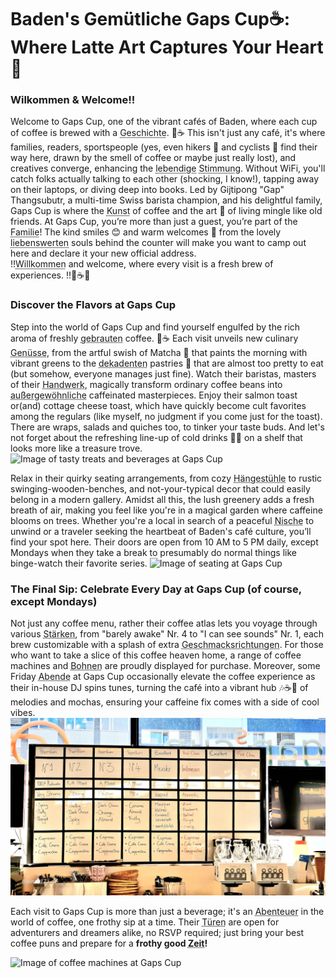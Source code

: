 
# Baden's Gemütliche Gaps Cup☕: Where Latte Art Captures Your Heart💖

### Wilkommen & Welcome!!

Welcome to Gaps Cup, one of the vibrant cafés of Baden, where each cup of coffee is brewed with a <abbr title="Story">Geschichte</abbr>. 📖☕ This isn't just any café, it's where families, readers, sportspeople (yes, even hikers 🥾 and cyclists 🚴 find their way here, drawn by the smell of coffee or maybe just really lost), and creatives converge, enhancing the <abbr title="Vibrant">lebendige</abbr> <abbr title="Atmosphere">Stimmung</abbr>. Without WiFi, you'll catch folks actually talking to each other (shocking, I know!), tapping away on their laptops, or diving deep into books. Led by Gijtipong "Gap" Thangsubutr, a multi-time Swiss barista champion, and his delightful family, Gaps Cup is where the <abbr title="Art">Kunst</abbr> of coffee and the art 🎨 of living mingle like old friends. At Gaps Cup, you’re more than just a guest, you’re part of the <abbr title="Family">Familie</abbr>! The kind smiles 😊 and warm welcomes 🤗 from the lovely <abbr title="Lovely">liebenswerten</abbr> souls behind the counter will make you want to camp out here and declare it your new official address.<br>
!!<abbr title="Welcome">Willkommen</abbr> and welcome, where every visit is a fresh brew of experiences. !!🎉☕💕


### Discover the Flavors at Gaps Cup


Step into the world of Gaps Cup and find yourself engulfed by the rich aroma of freshly <abbr title="Brewed">gebrauten</abbr> coffee. 🌟☕ Each visit unveils new culinary <abbr title="Delights">Genüsse</abbr>, from the artful swish of Matcha 🍵 that paints the morning with vibrant greens to the <abbr title="Decadent">dekadenten</abbr> pastries 🍰 that are almost too pretty to eat (but somehow, everyone manages just fine). Watch their baristas, masters of their <abbr title="Craft">Handwerk</abbr>, magically transform ordinary coffee beans into <abbr title="Extraordinary">außergewöhnliche</abbr> caffeinated masterpieces. Enjoy their salmon toast or(and) cottage cheese toast, which have quickly become cult favorites among the regulars (like myself, no judgment if you come just for the toast). There are wraps, salads and quiches too, to tinker your taste buds. And let's not forget about the refreshing line-up of cold drinks 🥤🧊 on a shelf that looks more like a treasure trove. ![Image of tasty treats and beverages at Gaps Cup](https://github.com/tanushrin/tanushrin.github.io/blob/main/_posts/media/Gaps_food_bvg_collage.jpg?raw=true)

Relax in their quirky seating arrangements, from cozy <abbr title="Hanging chairs">Hängestühle</abbr> to rustic swinging-wooden-benches, and not-your-typical decor that could easily belong in a modern gallery. Amidst all this, the lush greenery adds a fresh breath of air, making you feel like you're in a magical garden where caffeine blooms on trees. Whether you're a local in search of a peaceful <abbr title="Nook">Nische</abbr> to unwind or a traveler seeking the heartbeat of Baden's café culture, you’ll find your spot here. Their doors are open from 10 AM to 5 PM daily, except Mondays when they take a break to presumably do normal things like binge-watch their favorite series. ![Image of seating at Gaps Cup](https://github.com/tanushrin/tanushrin.github.io/blob/main/_posts/media/Gaps_indoor_seating.jpg?raw=true) 


### The Final Sip: Celebrate Every Day at Gaps Cup (of course, except Mondays)

Not just any coffee menu, rather their coffee atlas lets you voyage through various <abbr title="Strengths">Stärken</abbr>, from "barely awake" Nr. 4 to "I can see sounds" Nr. 1, each brew customizable with a splash of extra <abbr title="Flavorings">Geschmacksrichtungen</abbr>. For those who want to take a slice of this coffee heaven home, a range of coffee machines and <abbr title="Beans">Bohnen</abbr> are proudly displayed for purchase. Moreover, some Friday <abbr title="Evenings">Abende</abbr> at Gaps Cup occasionally elevate the coffee experience as their in-house DJ spins tunes, turning the café into a vibrant hub 🎶☕🎉 of melodies and mochas, ensuring your caffeine fix comes with a side of cool vibes. ![Image of coffee machines at Gaps Cup](https://github.com/tanushrin/tanushrin.github.io/blob/main/_posts/media/Gaps_coffee_varities.jpeg?raw=true)

Each visit to Gaps Cup is more than just a beverage; it's an <abbr title="Adventure">Abenteuer</abbr> in the world of coffee, one frothy sip at a time. Their <abbr title="Doors">Türen</abbr> are open for adventurers and dreamers alike, no RSVP required; just bring your best coffee puns and prepare for a **frothy good <abbr title="Time">Zeit</abbr>!** 

![Image of coffee machines at Gaps Cup](https://github.com/tanushrin/tanushrin.github.io/blob/main/_posts/media/Gaps_coffee_sale.jpg?raw=true)






